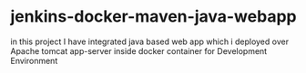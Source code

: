 # jenkins-docker-maven-java-webapp

in this project I have integrated java based web app which i deployed over Apache tomcat app-server inside docker container for Development Environment 
